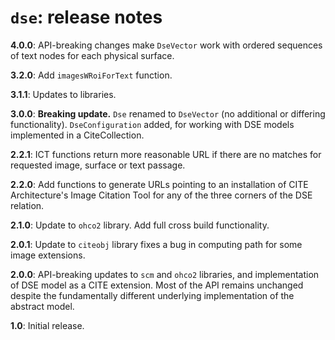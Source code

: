 # `dse`: release notes


**4.0.0**:  API-breaking changes make `DseVector` work with ordered sequences of text nodes for each physical surface.


**3.2.0**:  Add `imagesWRoiForText` function.


**3.1.1**:   Updates to libraries.


**3.0.0**: **Breaking update.** `Dse` renamed to `DseVector` (no additional or differing functionality). `DseConfiguration` added, for working with DSE models implemented in a CiteCollection.

**2.2.1**: ICT functions return more reasonable URL if there are no matches for requested image, surface or text passage.

**2.2.0**:  Add functions to generate URLs pointing to an installation of CITE Architecture's Image Citation Tool for any of the three corners of the DSE relation.

**2.1.0**:  Update to `ohco2` library.  Add full cross build functionality.

**2.0.1**: Update to `citeobj` library fixes a bug in computing path for some image extensions.

**2.0.0**: API-breaking updates to `scm` and `ohco2` libraries, and implementation of DSE model as a CITE extension.  Most of the API remains unchanged despite the fundamentally different underlying implementation of the abstract model.

**1.0**: Initial release.

